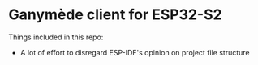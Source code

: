 # Ganymède client for ESP32-S2

Things included in this repo:

- A lot of effort to disregard ESP-IDF's opinion on project file structure
